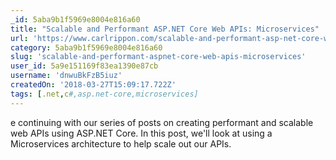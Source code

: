 ```yaml
---
_id: 5aba9b1f5969e8004e816a60
title: "Scalable and Performant ASP.NET Core Web APIs: Microservices"
url: 'https://www.carlrippon.com/scalable-and-performant-asp-net-core-web-apis-microservices/'
category: 5aba9b1f5969e8004e816a60
slug: 'scalable-and-performant-aspnet-core-web-apis-microservices'
user_id: 5a9e151169f83ea1390e87cb
username: 'dnwuBkFzB5iuz'
createdOn: '2018-03-27T15:09:17.722Z'
tags: [.net,c#,asp.net-core,microservices]
---
```


e continuing with our series of posts on creating performant and scalable web APIs using ASP.NET Core. In this post, we'll look at using a Microservices architecture to help scale out our APIs.

